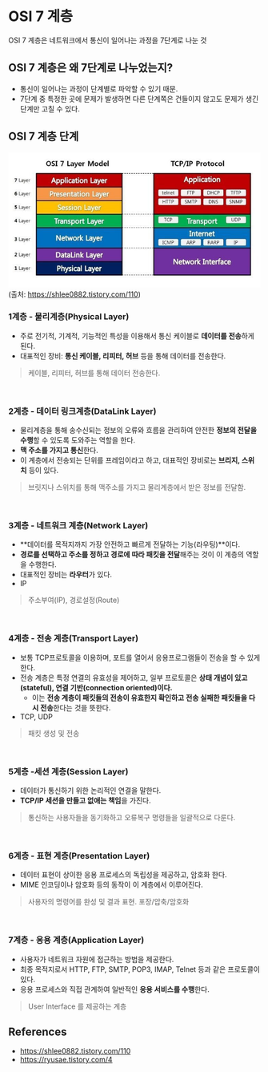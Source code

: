 # OSI 7 계층

OSI 7 계층은 네트워크에서 통신이 일어나는 과정을 7단계로 나눈 것

## OSI 7 계층은 왜 7단계로 나누었는지?

- 통신이 일어나는 과정이 단계별로 파악할 수 있기 때문.
- 7단계 중 특정한 곳에 문제가 발생하면 다른 단계쪽은 건들이지 않고도 문제가 생긴 단계만 고칠 수 있다.

## OSI 7 계층 단계

![osi-1](/record/network/images/osi-1.png)
(출처: https://shlee0882.tistory.com/110)

### 1계층 - 물리계층(Physical Layer)

- 주로 전기적, 기계적, 기능적인 특성을 이용해서 통신 케이블로 **데이터를 전송**하게 된다.
- 대표적인 장비: **통신 케이블, 리피터, 허브** 등을 통해 데이터를 전송한다.

> 케이블, 리피터, 허브를 통해 데이터 전송한다.

<br>

### 2계층 - 데이터 링크계층(DataLink Layer)

- 물리계층을 통해 송수신되는 정보의 오류와 흐름을 관리하여 안전한 **정보의 전달을 수행**할 수 있도록 도와주는 역할을 한다.
- **맥 주소를 가지고 통신**한다.
- 이 계층에서 전송되는 단위를 프레임이라고 하고, 대표적인 장비로는 **브리지, 스위치** 등이 있다.

> 브릿지나 스위치를 통해 맥주소를 가지고 물리계층에서 받은 정보를 전달함.

<br>

### 3계층 - 네트워크 계층(Network Layer)

- **데이터를 목적지까지 가장 안전하고 빠르게 전달하는 기능(라우팅)**이다.
- **경로를 선택하고 주소를 정하고 경로에 따라 패킷을 전달**해주는 것이 이 계층의 역할을 수행한다.
- 대표적인 장비는 **라우터**가 있다.
- IP

> 주소부여(IP), 경로설정(Route)

<br>

### 4계층 - 전송 계층(Transport Layer)

- 보통 TCP프로토콜을 이용하며, 포트를 열어서 응용프로그램들이 전송을 할 수 있게 한다.
- 전송 계층은 특정 연결의 유효성을 제어하고, 일부 프로토콜은 **상태 개념이 있고(stateful), 연결 기반(connection oriented)이다.**
  - 이는 **전송 계층이 패킷들의 전송이 유효한지 확인하고 전송 실패한 패킷들을 다시 전송**한다는 것을 뜻한다.
- TCP, UDP

> 패킷 생성 및 전송

<br>

### 5계층 -세션 계층(Session Layer)

- 데이터가 통신하기 위한 논리적인 연결을 말한다.
- **TCP/IP 세션을 만들고 없애는 책임**을 가진다.

> 통신하는 사용자들을 동기화하고 오류복구 명령들을 일괄적으로 다룬다.

<br>

### 6계층 - 표현 계층(Presentation Layer)

- 데이터 표현이 상이한 응용 프로세스의 독립성을 제공하고, 암호화 한다.
- MIME 인코딩이나 암호화 등의 동작이 이 계층에서 이루어진다.

> 사용자의 명령어를 완성 및 결과 표현. 포장/압축/암호화

<br>

### 7계층 - 응용 계층(Application Layer)

- 사용자가 네트워크 자원에 접근하는 방법을 제공한다.
- 최종 목적지로서 HTTP, FTP, SMTP, POP3, IMAP, Telnet 등과 같은 프로토콜이 있다.
- 응용 프로세스와 직접 관계하여 일반적인 **응용 서비스를 수행**한다.

> User Interface 를 제공하는 계층

## References

- https://shlee0882.tistory.com/110
- https://ryusae.tistory.com/4
